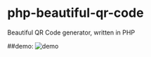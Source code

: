 # php-beautiful-qr-code
Beautiful QR Code generator, written in PHP

##demo:
![demo](https://raw.githubusercontent.com/nimah79/php-beautiful-qr-code/master/demo.png)
